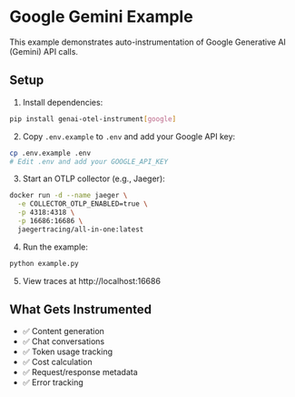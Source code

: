 # Google Gemini Example

This example demonstrates auto-instrumentation of Google Generative AI (Gemini) API calls.

## Setup

1. Install dependencies:
```bash
pip install genai-otel-instrument[google]
```

2. Copy `.env.example` to `.env` and add your Google API key:
```bash
cp .env.example .env
# Edit .env and add your GOOGLE_API_KEY
```

3. Start an OTLP collector (e.g., Jaeger):
```bash
docker run -d --name jaeger \
  -e COLLECTOR_OTLP_ENABLED=true \
  -p 4318:4318 \
  -p 16686:16686 \
  jaegertracing/all-in-one:latest
```

4. Run the example:
```bash
python example.py
```

5. View traces at http://localhost:16686

## What Gets Instrumented

- ✅ Content generation
- ✅ Chat conversations
- ✅ Token usage tracking
- ✅ Cost calculation
- ✅ Request/response metadata
- ✅ Error tracking
